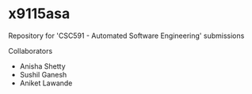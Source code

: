 # x9115asa
Repository for 'CSC591 - Automated Software Engineering' submissions

Collaborators
* Anisha Shetty
* Sushil Ganesh
* Aniket Lawande
